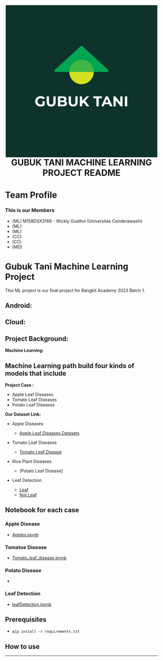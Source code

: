 <h1 align="center">
  <img align="center" src="images\logo.jpg"  width="500"></img>
<br>
GUBUK TANI MACHINE LEARNING PROJECT README
</h1>

# Team Profile

### This is our Members

- (ML) M158DSX3169 - Wickly Gusthvi (Universitas Cenderawasih)
- (ML)
- (ML)
- (CC)
- (CC)
- (MD)

# Gubuk Tani Machine Learning Project

This ML project is our final project for Bangkit Academy 2023 Batch 1.

## **Android:**

## **Cloud:**

## **Project Background:**

**Machine Learning:**

## Machine Learning path build four kinds of models that include

**Project Case :**

- Apple Leaf Diseases
- Tomato Leaf Diseases
- Potato Leaf Diseases

**Our Dataset Link:**

- Apple Diseases
  - [Apple Leaf Diseases Datasets](https://drive.google.com/drive/folders/1ecSphBr8TIXYt4OsOa6zVEPyHyAiRn2p?usp=sharing)
- Tomato Leaf Diseases

  - [Tomato Leaf Disease](https://www.kaggle.com/datasets/noulam/tomato)

- Rice Plant Diseases

  - [Potato Leaf Disease]

- Leaf Detection
  - [Leaf](https://www.kaggle.com/datasets/fabinahian/plant-disease-45-classes)
  - [Not Leaf](https://www.kaggle.com/datasets/lijiyu/imagenet)

## Notebook for each case

### Apple Disease

- [Apples.ipynb](https://github.com/wicklyg/ml-gubuk-tani/blob/master/Notebook/Apples.ipynb)

### Tomatoe Disease

- [Tomato_leaf_disease.ipynb](https://github.com/wicklyg/ml-gubuk-tani/blob/master/Notebook/Tomato_leaf_disease.ipynb)

### Potato Disease

-

### Leaf Detection

- [leafDetection.ipynb](https://github.com/wicklyg/ml-gubuk-tani/blob/master/Notebook/leafDetection.ipynb)

## Prerequisites

- `pip install -r requirements.txt`

## How to use

---
